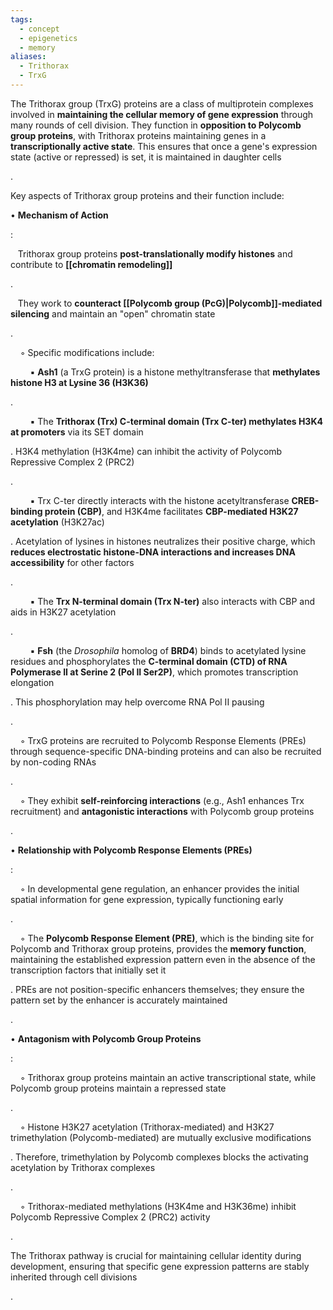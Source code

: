 ```yaml
---
tags:
  - concept
  - epigenetics
  - memory
aliases:
  - Trithorax
  - TrxG
---
```

The Trithorax group (TrxG) proteins are a class of multiprotein complexes involved in **maintaining the cellular memory of gene expression** through many rounds of cell division. They function in **opposition to Polycomb group proteins**, with Trithorax proteins maintaining genes in a **transcriptionally active state**. This ensures that once a gene's expression state (active or repressed) is set, it is maintained in daughter cells

.

Key aspects of Trithorax group proteins and their function include:

• **Mechanism of Action**

:

   Trithorax group proteins **post-translationally modify histones** and contribute to **[[chromatin remodeling]]**

.

   They work to **counteract [[Polycomb group (PcG)|Polycomb]]-mediated silencing** and maintain an "open" chromatin state

.

    ◦ Specific modifications include:

        ▪ **Ash1** (a TrxG protein) is a histone methyltransferase that **methylates histone H3 at Lysine 36 (H3K36)**

.

        ▪ The **Trithorax (Trx) C-terminal domain (Trx C-ter) methylates H3K4 at promoters** via its SET domain

. H3K4 methylation (H3K4me) can inhibit the activity of Polycomb Repressive Complex 2 (PRC2)

.

        ▪ Trx C-ter directly interacts with the histone acetyltransferase **CREB-binding protein (CBP)**, and H3K4me facilitates **CBP-mediated H3K27 acetylation** (H3K27ac)

. Acetylation of lysines in histones neutralizes their positive charge, which **reduces electrostatic histone-DNA interactions and increases DNA accessibility** for other factors

.

        ▪ The **Trx N-terminal domain (Trx N-ter)** also interacts with CBP and aids in H3K27 acetylation

.

        ▪ **Fsh** (the _Drosophila_ homolog of **BRD4**) binds to acetylated lysine residues and phosphorylates the **C-terminal domain (CTD) of RNA Polymerase II at Serine 2 (Pol II Ser2P)**, which promotes transcription elongation

. This phosphorylation may help overcome RNA Pol II pausing

.

    ◦ TrxG proteins are recruited to Polycomb Response Elements (PREs) through sequence-specific DNA-binding proteins and can also be recruited by non-coding RNAs

.

    ◦ They exhibit **self-reinforcing interactions** (e.g., Ash1 enhances Trx recruitment) and **antagonistic interactions** with Polycomb group proteins

.

• **Relationship with Polycomb Response Elements (PREs)**

:

    ◦ In developmental gene regulation, an enhancer provides the initial spatial information for gene expression, typically functioning early

.

    ◦ The **Polycomb Response Element (PRE)**, which is the binding site for Polycomb and Trithorax group proteins, provides the **memory function**, maintaining the established expression pattern even in the absence of the transcription factors that initially set it

. PREs are not position-specific enhancers themselves; they ensure the pattern set by the enhancer is accurately maintained

.

• **Antagonism with Polycomb Group Proteins**

:

    ◦ Trithorax group proteins maintain an active transcriptional state, while Polycomb group proteins maintain a repressed state

.

    ◦ Histone H3K27 acetylation (Trithorax-mediated) and H3K27 trimethylation (Polycomb-mediated) are mutually exclusive modifications

. Therefore, trimethylation by Polycomb complexes blocks the activating acetylation by Trithorax complexes

.

    ◦ Trithorax-mediated methylations (H3K4me and H3K36me) inhibit Polycomb Repressive Complex 2 (PRC2) activity

.

The Trithorax pathway is crucial for maintaining cellular identity during development, ensuring that specific gene expression patterns are stably inherited through cell divisions

.